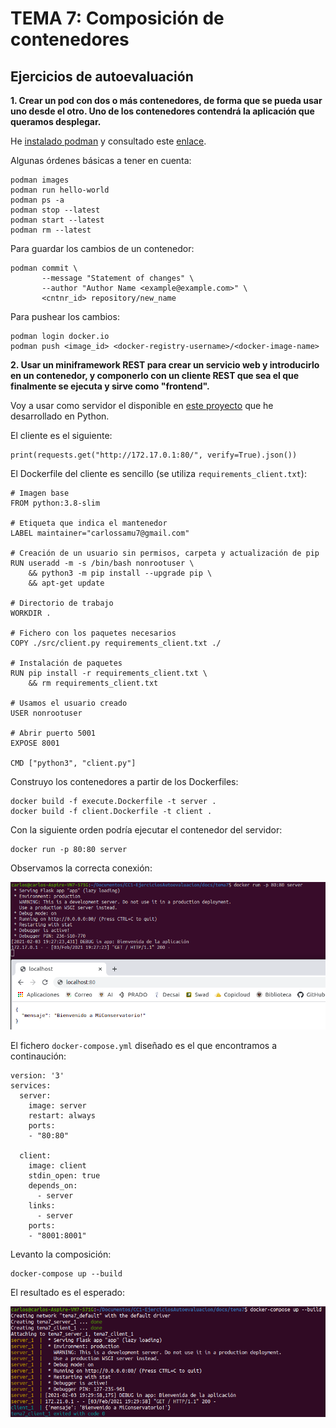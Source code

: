 # TEMA 7: Composición de contenedores
## Ejercicios de autoevaluación

**1. Crear un pod con dos o más contenedores, de forma que se pueda usar uno desde el otro. Uno de los contenedores contendrá la aplicación que queramos desplegar.**

He [instalado podman](https://podman.io/getting-started/installation) y consultado este [enlace](https://www.vultr.com/docs/how-to-install-and-use-podman-on-ubuntu-20-04).

Algunas órdenes básicas a tener en cuenta:
```
podman images
podman run hello-world
podman ps -a
podman stop --latest
podman start --latest
podman rm --latest
```

Para guardar los cambios de un contenedor:
```
podman commit \
       --message "Statement of changes" \
       --author "Author Name <example@example.com>" \
       <cntnr_id> repository/new_name
```

Para pushear los cambios:
```
podman login docker.io
podman push <image_id> <docker-registry-username>/<docker-image-name>
```


**2. Usar un miniframework REST para crear un servicio web y introducirlo en un contenedor, y componerlo con un cliente REST que sea el que finalmente se ejecuta y sirve como "frontend".**

Voy a usar como servidor el disponible en [este proyecto](https://github.com/Carlossamu7/CC1-Conservatorio) que he desarrollado en Python.

El cliente es el siguiente:

```
print(requests.get("http://172.17.0.1:80/", verify=True).json())
```

El Dockerfile del cliente es sencillo (se utiliza `requirements_client.txt`):

```
# Imagen base
FROM python:3.8-slim

# Etiqueta que indica el mantenedor
LABEL maintainer="carlossamu7@gmail.com"

# Creación de un usuario sin permisos, carpeta y actualización de pip
RUN useradd -m -s /bin/bash nonrootuser \
    && python3 -m pip install --upgrade pip \
    && apt-get update

# Directorio de trabajo
WORKDIR .

# Fichero con los paquetes necesarios
COPY ./src/client.py requirements_client.txt ./

# Instalación de paquetes
RUN pip install -r requirements_client.txt \
    && rm requirements_client.txt

# Usamos el usuario creado
USER nonrootuser

# Abrir puerto 5001
EXPOSE 8001

CMD ["python3", "client.py"]
```

Construyo los contenedores a partir de los Dockerfiles:

```
docker build -f execute.Dockerfile -t server .
docker build -f client.Dockerfile -t client .
```

Con la siguiente orden podría ejecutar el contenedor del servidor:

```
docker run -p 80:80 server
```

Observamos la correcta conexión:

![](./images/tema7/conex.png)

El fichero `docker-compose.yml` diseñado es el que encontramos a continaución:

```
version: '3'
services:
  server:
    image: server
    restart: always
    ports:
    - "80:80"

  client:
    image: client
    stdin_open: true
    depends_on:
      - server
    links:
      - server
    ports:
    - "8001:8001"

```

Levanto la composición:

```
docker-compose up --build
```

El resultado es el esperado:

![](./images/tema7/client.png)
